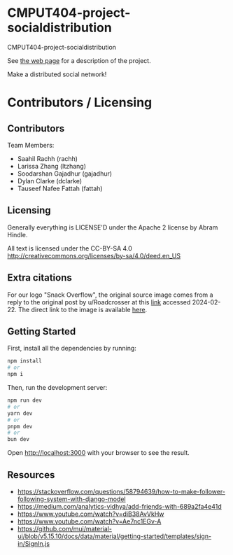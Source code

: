 # CMPUT404-project-socialdistribution

CMPUT404-project-socialdistribution

See [the web page](https://uofa-cmput404.github.io/general/project.html) for a description of the project.

Make a distributed social network!

# Contributors / Licensing

## Contributors

Team Members:

- Saahil Rachh (rachh)
- Larissa Zhang (ltzhang)
- Soodarshan Gajadhur (gajadhur)
- Dylan Clarke (dclarke)
- Tauseef Nafee Fattah (fattah)

## Licensing

Generally everything is LICENSE'D under the Apache 2 license by Abram Hindle.

All text is licensed under the CC-BY-SA 4.0 http://creativecommons.org/licenses/by-sa/4.0/deed.en_US

## Extra citations

For our logo "Snack Overflow", the original source image comes from a reply to the original post by u/Roadcrosser at this [link](https://www.reddit.com/r/ProgrammerHumor/comments/2vadys/snack_overflow/) accessed 2024-02-22. The direct link to the image is available [here](https://i.imgur.com/jSUHoMZ.png).

## Getting Started

First, install all the dependencies by running:
```bash
npm install
# or
npm i
```

Then, run the development server:

```bash
npm run dev
# or
yarn dev
# or
pnpm dev
# or
bun dev
```

Open [http://localhost:3000](http://localhost:3000) with your browser to see the result.

## Resources
- https://stackoverflow.com/questions/58794639/how-to-make-follower-following-system-with-django-model
- https://medium.com/analytics-vidhya/add-friends-with-689a2fa4e41d
- https://www.youtube.com/watch?v=diB38AvVkHw
- https://www.youtube.com/watch?v=Ae7nc1EGv-A
- https://github.com/mui/material-ui/blob/v5.15.10/docs/data/material/getting-started/templates/sign-in/SignIn.js